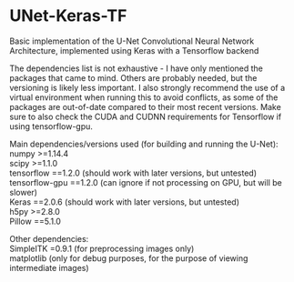 # UNet-Keras-TF
Basic implementation of the U-Net Convolutional Neural Network Architecture, implemented using Keras with a Tensorflow backend

The dependencies list is not exhaustive - I have only mentioned the packages that came to mind. Others are probably needed, but the versioning is likely less important. I also strongly recommend the use of a virtual environment when running this to avoid conflicts, as some of the packages are out-of-date compared to their most recent versions. Make sure to also check the CUDA and CUDNN requirements for Tensorflow if using tensorflow-gpu.

Main dependencies/versions used (for building and running the U-Net):\
numpy >=1.14.4\
scipy >=1.1.0\
tensorflow ==1.2.0 (should work with later versions, but untested)\
tensorflow-gpu ==1.2.0 (can ignore if not processing on GPU, but will be slower)\
Keras ==2.0.6 (should work with later versions, but untested)\
h5py >=2.8.0\
Pillow ==5.1.0


Other dependencies:\
SimpleITK =0.9.1 (for preprocessing images only)\
matplotlib (only for debug purposes, for the purpose of viewing intermediate images)
